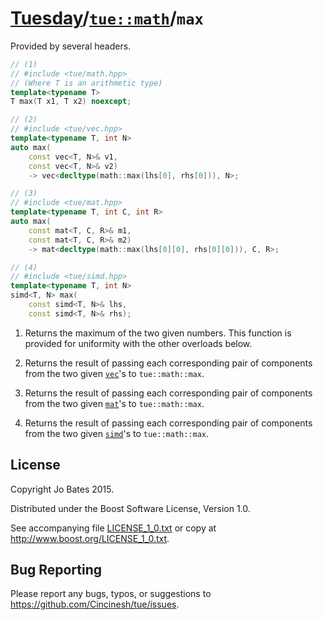 [Tuesday](../../../README.md)/[`tue::math`](../../namespaces/tue/math.md)/`max`
===============================================================================
Provided by several headers.

```c++
// (1)
// #include <tue/math.hpp>
// (Where T is an arithmetic type)
template<typename T>
T max(T x1, T x2) noexcept;

// (2)
// #include <tue/vec.hpp>
template<typename T, int N>
auto max(
    const vec<T, N>& v1,
    const vec<T, N>& v2)
    -> vec<decltype(math::max(lhs[0], rhs[0])), N>;

// (3)
// #include <tue/mat.hpp>
template<typename T, int C, int R>
auto max(
    const mat<T, C, R>& m1,
    const mat<T, C, R>& m2)
    -> mat<decltype(math::max(lhs[0][0], rhs[0][0])), C, R>;

// (4)
// #include <tue/simd.hpp>
template<typename T, int N>
simd<T, N> max(
    const simd<T, N>& lhs,
    const simd<T, N>& rhs);
```

1. Returns the maximum of the two given numbers. This function is provided for
   uniformity with the other overloads below.

2. Returns the result of passing each corresponding pair of components from the
   two given [`vec`](../../headers/vec.md)'s to `tue::math::max`.

3. Returns the result of passing each corresponding pair of components from the
   two given [`mat`](../../headers/mat.md)'s to `tue::math::max`.

4. Returns the result of passing each corresponding pair of components from the
   two given [`simd`](../../headers/simd.md)'s to `tue::math::max`.

License
-------
Copyright Jo Bates 2015.

Distributed under the Boost Software License, Version 1.0.

See accompanying file [LICENSE_1_0.txt](../../../LICENSE_1_0.txt) or copy at
http://www.boost.org/LICENSE_1_0.txt.

Bug Reporting
-------------
Please report any bugs, typos, or suggestions to
https://github.com/Cincinesh/tue/issues.
